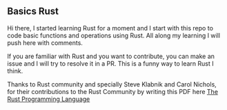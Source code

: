 ## Basics Rust
Hi there, I started learning Rust for a moment and I start with this repo to code basic functions and operations using Rust.
All along my learning I will push here with comments.

If you are familiar with Rust and you want to contribute, you can make an issue and I will try to resolve it in a PR.
This is a funny way to learn Rust I think.

Thanks to Rust community and specially Steve Klabnik and Carol Nichols, for their contributions to the Rust Community by writing this PDF here [The Rust Programming Language](https://lise-henry.github.io/books/trpl2.pdf)